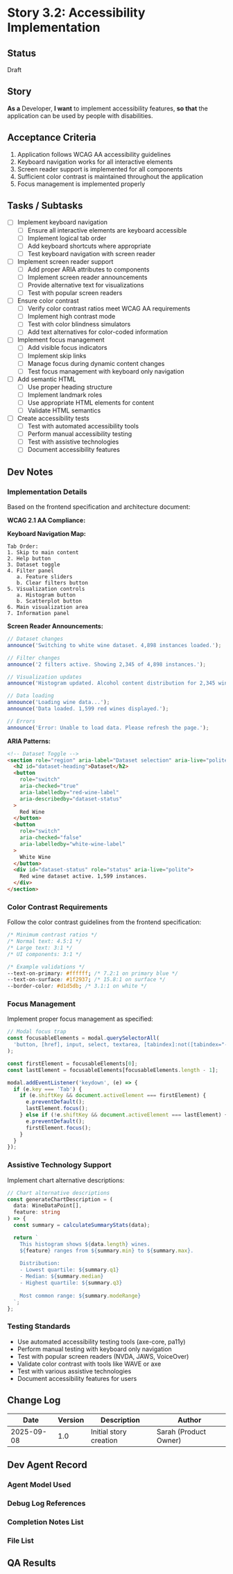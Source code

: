 # Story 3.2: Accessibility Implementation

## Status
Draft

## Story
**As a** Developer,
**I want** to implement accessibility features,
**so that** the application can be used by people with disabilities.

## Acceptance Criteria
1. Application follows WCAG AA accessibility guidelines
2. Keyboard navigation works for all interactive elements
3. Screen reader support is implemented for all components
4. Sufficient color contrast is maintained throughout the application
5. Focus management is implemented properly

## Tasks / Subtasks
- [ ] Implement keyboard navigation
  - [ ] Ensure all interactive elements are keyboard accessible
  - [ ] Implement logical tab order
  - [ ] Add keyboard shortcuts where appropriate
  - [ ] Test keyboard navigation with screen reader
- [ ] Implement screen reader support
  - [ ] Add proper ARIA attributes to components
  - [ ] Implement screen reader announcements
  - [ ] Provide alternative text for visualizations
  - [ ] Test with popular screen readers
- [ ] Ensure color contrast
  - [ ] Verify color contrast ratios meet WCAG AA requirements
  - [ ] Implement high contrast mode
  - [ ] Test with color blindness simulators
  - [ ] Add text alternatives for color-coded information
- [ ] Implement focus management
  - [ ] Add visible focus indicators
  - [ ] Implement skip links
  - [ ] Manage focus during dynamic content changes
  - [ ] Test focus management with keyboard only navigation
- [ ] Add semantic HTML
  - [ ] Use proper heading structure
  - [ ] Implement landmark roles
  - [ ] Use appropriate HTML elements for content
  - [ ] Validate HTML semantics
- [ ] Create accessibility tests
  - [ ] Test with automated accessibility tools
  - [ ] Perform manual accessibility testing
  - [ ] Test with assistive technologies
  - [ ] Document accessibility features

## Dev Notes
### Implementation Details
Based on the frontend specification and architecture document:

**WCAG 2.1 AA Compliance:**

**Keyboard Navigation Map:**
```
Tab Order:
1. Skip to main content
2. Help button
3. Dataset toggle
4. Filter panel
   a. Feature sliders
   b. Clear filters button
5. Visualization controls
   a. Histogram button
   b. Scatterplot button
6. Main visualization area
7. Information panel
```

**Screen Reader Announcements:**
```typescript
// Dataset changes
announce('Switching to white wine dataset. 4,898 instances loaded.');

// Filter changes
announce('2 filters active. Showing 2,345 of 4,898 instances.');

// Visualization updates
announce('Histogram updated. Alcohol content distribution for 2,345 wines.');

// Data loading
announce('Loading wine data...');
announce('Data loaded. 1,599 red wines displayed.');

// Errors
announce('Error: Unable to load data. Please refresh the page.');
```

**ARIA Patterns:**
```html
<!-- Dataset Toggle -->
<section role="region" aria-label="Dataset selection" aria-live="polite">
  <h2 id="dataset-heading">Dataset</h2>
  <button 
    role="switch" 
    aria-checked="true" 
    aria-labelledby="red-wine-label"
    aria-describedby="dataset-status"
  >
    Red Wine
  </button>
  <button 
    role="switch" 
    aria-checked="false" 
    aria-labelledby="white-wine-label"
  >
    White Wine
  </button>
  <div id="dataset-status" role="status" aria-live="polite">
    Red wine dataset active. 1,599 instances.
  </div>
</section>
```

### Color Contrast Requirements
Follow the color contrast guidelines from the frontend specification:
```css
/* Minimum contrast ratios */
/* Normal text: 4.5:1 */
/* Large text: 3:1 */
/* UI components: 3:1 */

/* Example validations */
--text-on-primary: #ffffff; /* 7.2:1 on primary blue */
--text-on-surface: #1f2937; /* 15.8:1 on surface */
--border-color: #d1d5db; /* 3.1:1 on white */
```

### Focus Management
Implement proper focus management as specified:
```typescript
// Modal focus trap
const focusableElements = modal.querySelectorAll(
  'button, [href], input, select, textarea, [tabindex]:not([tabindex="-1"])'
);

const firstElement = focusableElements[0];
const lastElement = focusableElements[focusableElements.length - 1];

modal.addEventListener('keydown', (e) => {
  if (e.key === 'Tab') {
    if (e.shiftKey && document.activeElement === firstElement) {
      e.preventDefault();
      lastElement.focus();
    } else if (!e.shiftKey && document.activeElement === lastElement) {
      e.preventDefault();
      firstElement.focus();
    }
  }
});
```

### Assistive Technology Support
Implement chart alternative descriptions:
```typescript
// Chart alternative descriptions
const generateChartDescription = (
  data: WineDataPoint[],
  feature: string
) => {
  const summary = calculateSummaryStats(data);

  return `
    This histogram shows ${data.length} wines.
    ${feature} ranges from ${summary.min} to ${summary.max}.
    
    Distribution:
    - Lowest quartile: ${summary.q1}
    - Median: ${summary.median}
    - Highest quartile: ${summary.q3}
    
    Most common range: ${summary.modeRange}
  `;
};
```

### Testing Standards
- Use automated accessibility testing tools (axe-core, pa11y)
- Perform manual testing with keyboard only navigation
- Test with popular screen readers (NVDA, JAWS, VoiceOver)
- Validate color contrast with tools like WAVE or axe
- Test with various assistive technologies
- Document accessibility features for users

## Change Log

| Date | Version | Description | Author |
|------|---------|-------------|--------|
| 2025-09-08 | 1.0 | Initial story creation | Sarah (Product Owner) |

## Dev Agent Record

### Agent Model Used

### Debug Log References

### Completion Notes List

### File List

## QA Results